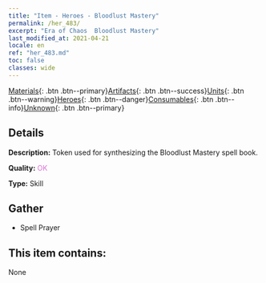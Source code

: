 ```yaml
---
title: "Item - Heroes - Bloodlust Mastery"
permalink: /her_483/
excerpt: "Era of Chaos  Bloodlust Mastery"
last_modified_at: 2021-04-21
locale: en
ref: "her_483.md"
toc: false
classes: wide
---
```

 [Materials](/Items/){: .btn .btn--primary}[Artifacts](/Items/Artifacts/){: .btn .btn--success}[Units](/Items/Units/){: .btn .btn--warning}[Heroes](/Items/Heroes/){: .btn .btn--danger}[Consumables](/Items/Consumables/){: .btn .btn--info}[Unknown](/Items/Unknown/){: .btn .btn--primary}

## Details
 **Description:** Token used for synthesizing the Bloodlust Mastery spell book.

 **Quality:** <span style="color: #DA70D6">OK</span>

 **Type:** Skill

## Gather

*    Spell Prayer 

## This item contains:

  None

